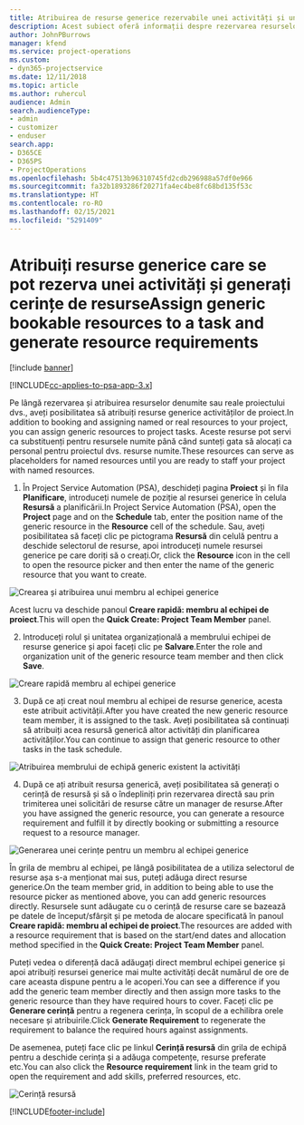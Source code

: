```yaml
---
title: Atribuirea de resurse generice rezervabile unei activități și unei echipe de proiect
description: Acest subiect oferă informații despre rezervarea resurselor generice pentru activități și echipe de proiect.
author: JohnPBurrows
manager: kfend
ms.service: project-operations
ms.custom:
- dyn365-projectservice
ms.date: 12/11/2018
ms.topic: article
ms.author: ruhercul
audience: Admin
search.audienceType:
- admin
- customizer
- enduser
search.app:
- D365CE
- D365PS
- ProjectOperations
ms.openlocfilehash: 5b4c47513b96310745fd2cdb296988a57df0e966
ms.sourcegitcommit: fa32b1893286f20271fa4ec4be8fc68bd135f53c
ms.translationtype: HT
ms.contentlocale: ro-RO
ms.lasthandoff: 02/15/2021
ms.locfileid: "5291409"
---
```

# <a name="assign-generic-bookable-resources-to-a-task-and-generate-resource-requirements"></a><span data-ttu-id="5f54d-103">Atribuiți resurse generice care se pot rezerva unei activități și generați cerințe de resurse</span><span class="sxs-lookup"><span data-stu-id="5f54d-103">Assign generic bookable resources to a task and generate resource requirements</span></span> 

[!include [banner](../includes/psa-now-project-operations.md)]

[!INCLUDE[cc-applies-to-psa-app-3.x](../includes/cc-applies-to-psa-app-3x.md)]

<span data-ttu-id="5f54d-104">Pe lângă rezervarea și atribuirea resurselor denumite sau reale proiectului dvs., aveți posibilitatea să atribuiți resurse generice activităților de proiect.</span><span class="sxs-lookup"><span data-stu-id="5f54d-104">In addition to booking and assigning named or real resources to your project, you can assign generic resources to project tasks.</span></span> <span data-ttu-id="5f54d-105">Aceste resurse pot servi ca substituenți pentru resursele numite până când sunteți gata să alocați ca personal pentru proiectul dvs. resurse numite.</span><span class="sxs-lookup"><span data-stu-id="5f54d-105">These resources can serve as placeholders for named resources until you are ready to staff your project with named resources.</span></span> 

1. <span data-ttu-id="5f54d-106">În Project Service Automation (PSA), deschideți pagina **Proiect** și în fila **Planificare**, introduceți numele de poziție al resursei generice în celula **Resursă** a planificării.</span><span class="sxs-lookup"><span data-stu-id="5f54d-106">In Project Service Automation (PSA), open the **Project** page and on the **Schedule** tab, enter the position name of the generic resource in the **Resource** cell of the schedule.</span></span> <span data-ttu-id="5f54d-107">Sau, aveți posibilitatea să faceți clic pe pictograma **Resursă** din celulă pentru a deschide selectorul de resurse, apoi introduceți numele resursei generice pe care doriți să o creați.</span><span class="sxs-lookup"><span data-stu-id="5f54d-107">Or, click the **Resource** icon in the cell to open the resource picker and then enter the name of the generic resource that you want to create.</span></span>

![Crearea și atribuirea unui membru al echipei generice](media/RM-how-to-9.png)

<span data-ttu-id="5f54d-109">Acest lucru va deschide panoul **Creare rapidă: membru al echipei de proiect**.</span><span class="sxs-lookup"><span data-stu-id="5f54d-109">This will open the **Quick Create: Project Team Member** panel.</span></span> 

2. <span data-ttu-id="5f54d-110">Introduceți rolul și unitatea organizațională a membrului echipei de resurse generice și apoi faceți clic pe **Salvare**.</span><span class="sxs-lookup"><span data-stu-id="5f54d-110">Enter the role and organization unit of the generic resource team member and then click **Save**.</span></span>

![Creare rapidă membru al echipei generice](media/RM-how-to-10.png)

3. <span data-ttu-id="5f54d-112">După ce ați creat noul membru al echipei de resurse generice, acesta este atribuit activității.</span><span class="sxs-lookup"><span data-stu-id="5f54d-112">After you have created the new generic resource team member, it is assigned to the task.</span></span> <span data-ttu-id="5f54d-113">Aveți posibilitatea să continuați să atribuiți acea resursă generică altor activități din planificarea activităților.</span><span class="sxs-lookup"><span data-stu-id="5f54d-113">You can continue to assign that generic resource to other tasks in the task schedule.</span></span>

![Atribuirea membrului de echipă generic existent la activități](media/RM-how-to-11.png)

4. <span data-ttu-id="5f54d-115">După ce ați atribuit resursa generică, aveți posibilitatea să generați o cerință de resursă și să o îndepliniți prin rezervarea directă sau prin trimiterea unei solicitări de resurse către un manager de resurse.</span><span class="sxs-lookup"><span data-stu-id="5f54d-115">After you have assigned the generic resource, you can generate a resource requirement and fulfill it by directly booking or submitting a resource request to a resource manager.</span></span>

![Generarea unei cerințe pentru un membru al echipei generice](media/RM-how-to-12.png)

<span data-ttu-id="5f54d-117">În grila de membru al echipei, pe lângă posibilitatea de a utiliza selectorul de resurse așa s-a menționat mai sus, puteți adăuga direct resurse generice.</span><span class="sxs-lookup"><span data-stu-id="5f54d-117">On the team member grid, in addition to being able to use the resource picker as mentioned above, you can add generic resources directly.</span></span> <span data-ttu-id="5f54d-118">Resursele sunt adăugate cu o cerință de resurse care se bazează pe datele de început/sfârșit și pe metoda de alocare specificată în panoul **Creare rapidă: membru al echipei de proiect**.</span><span class="sxs-lookup"><span data-stu-id="5f54d-118">The resources are added with a resource requirement that is based on the start/end dates and allocation method specified in the **Quick Create: Project Team Member** panel.</span></span>

<span data-ttu-id="5f54d-119">Puteți vedea o diferență dacă adăugați direct membrul echipei generice și apoi atribuiți resursei generice mai multe activități decât numărul de ore de care aceasta dispune pentru a le acoperi.</span><span class="sxs-lookup"><span data-stu-id="5f54d-119">You can see a difference if you add the generic team member directly and then assign more tasks to the generic resource than they have required hours to cover.</span></span> <span data-ttu-id="5f54d-120">Faceți clic pe **Generare cerință** pentru a regenera cerința, în scopul de a echilibra orele necesare și atribuirile.</span><span class="sxs-lookup"><span data-stu-id="5f54d-120">Click **Generate Requirement** to regenerate the requirement to balance the required hours against assignments.</span></span>

<span data-ttu-id="5f54d-121">De asemenea, puteți face clic pe linkul **Cerință resursă** din grila de echipă pentru a deschide cerința și a adăuga competențe, resurse preferate etc.</span><span class="sxs-lookup"><span data-stu-id="5f54d-121">You can also click the **Resource requirement** link in the team grid to open the requirement and add skills, preferred resources, etc.</span></span>

![Cerință resursă](media/RM-how-to-13.png)



[!INCLUDE[footer-include](../includes/footer-banner.md)]